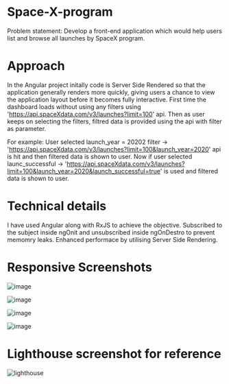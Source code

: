 # Space-X-program

Problem statement: Develop a front-end application which would help users list and browse all launches by SpaceX program.

# Approach
In the Angular project initally code is Server Side Rendered so that the application generally renders more quickly, giving users a chance to view the application layout before it becomes fully interactive.
First time the dashboard loads without using any filters using 'https://api.spaceXdata.com/v3/launches?limit=100' api.
Then as user keeps on selecting the filters, filtred data is provided using the api with filter as parameter.

For example: 
User selected launch_year = 20202 filter -> 'https://api.spaceXdata.com/v3/launches?limit=100&launch_year=2020' api is hit and then filtered data is shown to user.
Now if user selected launc_successful -> 'https://api.spaceXdata.com/v3/launches?limit=100&launch_year=2020&launch_successful=true' is used and filtered data is shown to user.

# Technical details
I have used Angular along with RxJS to achieve the objective.
Subscribed to the subject inside ngOnit and unsubscribed inside ngOnDestro to prevent memomry leaks.
Enhanced performace by utilising Server Side Rendering.

# Responsive Screenshots

![image](https://user-images.githubusercontent.com/69707404/90322489-7a56dc00-df72-11ea-94e7-63c758e87cdd.png)


![image](https://user-images.githubusercontent.com/69707404/90322536-2a2c4980-df73-11ea-993a-d4f0c5c514d1.png)


![image](https://user-images.githubusercontent.com/69707404/90322596-a9218200-df73-11ea-8a8a-0831374cd940.png)


![image](https://user-images.githubusercontent.com/69707404/90322651-7461fa80-df74-11ea-829f-51c3b82ffed0.png)

# Lighthouse screenshot for reference
![lighthouse](https://user-images.githubusercontent.com/69707404/90321462-a882ee80-df67-11ea-92a0-b071d7f0ccc8.PNG)

 
